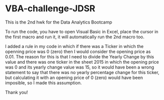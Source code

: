 # VBA-challenge-JDSR
This is the 2nd hwk for the Data Analytics Bootcamp

To run the code, you have to open Visual Basic in Excel, place the cursor in the first macro and run it, it will automatically run the 2nd macro too.

I added a rule in my code in which if there was a Ticker in which the openning price was 0 (zero) then I would consider the opening price as 0.01.
The reason for this is that I need to divide the Yearly Change by this value and there was one ticker in the sheet 2015 in which the opening price was 0 and its yearly change value was 15, so it would have been a wrong statement to say that there was no yearly percentage change for this ticker, but calculating it with an opening price of 0 (zero) would have been imposible, so I made this assumption.

Thank you!
